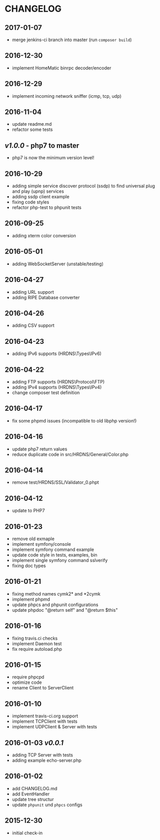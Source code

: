 # CHANGELOG

## 2017-01-07
- merge jenkins-ci branch into master (run ```composer build```)

## 2016-12-30
- implement HomeMatic binrpc decoder/encoder

## 2016-12-29
- implement incoming network sniffer (icmp, tcp, udp)

## 2016-11-04
- update readme.md
- refactor some tests

## *v1.0.0* - php7 to master
- php7 is now the minimum version level!

## 2016-10-29
- adding simple service discover protocol (ssdp) to find universal plug and play (upnp) services
- adding ssdp client example
- fixing code styles
- refactor php-test to phpunit tests

## 2016-09-25
- adding xterm color conversion

## 2016-05-01
- adding WebSocketServer (unstable/testing)

## 2016-04-27
- adding URL support
- adding RIPE Database converter

## 2016-04-26
- adding CSV support

## 2016-04-23
- adding IPv6 supports (HRDNS\Types\IPv6)

## 2016-04-22
- adding FTP supports (HRDNS\Protocol\FTP)
- adding IPv4 supports (HRDNS\Types\IPv4)
- change composer test definition

## 2016-04-17
- fix some phpmd issues (incompatible to old libphp version!)

## 2016-04-16
- update php7 return values
- reduce duplicate code in src/HRDNS/General/Color.php

## 2016-04-14
- remove test/HRDNS/SSL/Validator_0.phpt 

## 2016-04-12
- update to PHP7

## 2016-01-23
- remove old exmaple
- implement symfony/console
- implement symfony command example
- update code style in tests, examples, bin
- implement single symfony command sslverify
- fixing doc types

## 2016-01-21
- fixing method names cymk2* and *2cymk
- implement phpmd
- update phpcs and phpunit configurations
- update phpdoc "@return self" and "@return $this"

## 2016-01-16 
- fixing travis.ci checks
- implement Daemon test
- fix require autoload.php

## 2016-01-15
- require phpcpd
- optimize code
- rename Client to ServerClient

## 2016-01-10
- implement travis-ci.org support
- implement TCPClient with tests
- implement UDPClient & Server with tests

## 2016-01-03 _v0.0.1_
- adding TCP Server with tests
- adding example echo-server.php

## 2016-01-02
- add CHANGELOG.md
- add EventHandler
- update tree structur 
- update ```phpunit``` und ```phpcs``` configs

## 2015-12-30
- initial check-in
